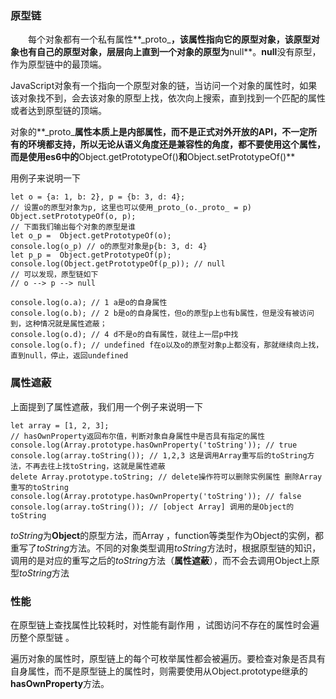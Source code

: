 ### 原型链

　　每个对象都有一个私有属性**\_proto_**，该属性指向它的原型对象，该原型对象也有自己的原型对象，层层向上直到一个对象的原型为**null**。**null**没有原型，作为原型链中的最顶端。 

​	JavaScript对象有一个指向一个原型对象的链，当访问一个对象的属性时，如果该对象找不到，会去该对象的原型上找，依次向上搜索，直到找到一个匹配的属性或者达到原型链的顶端。

​	对象的**\_proto_**属性本质上是内部属性，而不是正式对外开放的API，不一定所有的环境都支持，所以无论从语义角度还是兼容性的角度，都不要使用这个属性，而是使用es6中的**Object.getPrototypeOf()**和**Object.setPrototypeOf()**

用例子来说明一下

```
let o = {a: 1, b: 2}, p = {b: 3, d: 4};
// 设置o的原型对象为p, 这里也可以使用_proto_(o._proto_ = p)
Object.setPrototypeOf(o, p);
// 下面我们输出每个对象的原型是谁
let o_p =  Object.getPrototypeOf(o); 
console.log(o_p) // o的原型对象是p{b: 3, d: 4}
let p_p =  Object.getPrototypeOf(p); 
console.log(Object.getPrototypeOf(p_p)); // null
// 可以发现，原型链如下
// o --> p --> null

console.log(o.a); // 1 a是o的自身属性
console.log(o.b); // 2 b是o的自身属性，但o的原型p上也有b属性，但是没有被访问到，这种情况就是属性遮蔽；
console.log(o.d); // 4 d不是o的自有属性，就往上一层p中找
console.log(o.f); // undefined f在o以及o的原型对象p上都没有，那就继续向上找，直到null，停止，返回undefined
```

### 属性遮蔽

上面提到了属性遮蔽，我们用一个例子来说明一下

```
let array = [1, 2, 3];
// hasOwnProperty返回布尔值，判断对象自身属性中是否具有指定的属性
console.log(Array.prototype.hasOwnProperty('toString')); // true
console.log(array.toString()); // 1,2,3 这是调用Array重写后的toString方法，不再去往上找toString，这就是属性遮蔽
delete Array.prototype.toString; // delete操作符可以删除实例属性 删除Array重写的toString
console.log(Array.prototype.hasOwnProperty('toString')); // false
console.log(array.toString()); // [object Array] 调用的是Object的toString
```

*toString*为**Object**的原型方法，而Array ，function等类型作为Object的实例，都重写了*toString*方法。不同的对象类型调用*toString*方法时，根据原型链的知识，调用的是对应的重写之后的*toString*方法（**属性遮蔽**），而不会去调用Object上原型*toString*方法 

### 性能

在原型链上查找属性比较耗时，对性能有副作用 ，试图访问不存在的属性时会遍历整个原型链 。

遍历对象的属性时，原型链上的每个可枚举属性都会被遍历。要检查对象是否具有自身属性，而不是原型链上的属性时，则需要使用从Object.prototype继承的**hasOwnProperty**方法。







